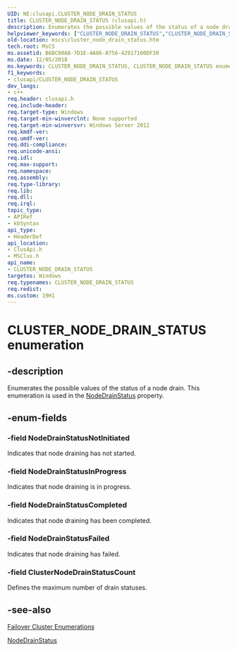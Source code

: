 ```yaml
---
UID: NE:clusapi.CLUSTER_NODE_DRAIN_STATUS
title: CLUSTER_NODE_DRAIN_STATUS (clusapi.h)
description: Enumerates the possible values of the status of a node drain.
helpviewer_keywords: ["CLUSTER_NODE_DRAIN_STATUS","CLUSTER_NODE_DRAIN_STATUS enumeration [Failover Cluster]","ClusterNodeDrainStatusCount","NodeDrainStatusCompleted","NodeDrainStatusFailed","NodeDrainStatusInProgress","NodeDrainStatusNotInitiated","clusapi/CLUSTER_NODE_DRAIN_STATUS","clusapi/ClusterNodeDrainStatusCount","clusapi/NodeDrainStatusCompleted","clusapi/NodeDrainStatusFailed","clusapi/NodeDrainStatusInProgress","clusapi/NodeDrainStatusNotInitiated","msclus/CLUSTER_NODE_DRAIN_STATUS","msclus/ClusterNodeDrainStatusCount","msclus/NodeDrainStatusCompleted","msclus/NodeDrainStatusFailed","msclus/NodeDrainStatusInProgress","msclus/NodeDrainStatusNotInitiated","mscs.cluster_node_drain_status"]
old-location: mscs\cluster_node_drain_status.htm
tech.root: MsCS
ms.assetid: B6BC00A8-7D1E-4A86-8756-42917160DF30
ms.date: 12/05/2018
ms.keywords: CLUSTER_NODE_DRAIN_STATUS, CLUSTER_NODE_DRAIN_STATUS enumeration [Failover Cluster], ClusterNodeDrainStatusCount, NodeDrainStatusCompleted, NodeDrainStatusFailed, NodeDrainStatusInProgress, NodeDrainStatusNotInitiated, clusapi/CLUSTER_NODE_DRAIN_STATUS, clusapi/ClusterNodeDrainStatusCount, clusapi/NodeDrainStatusCompleted, clusapi/NodeDrainStatusFailed, clusapi/NodeDrainStatusInProgress, clusapi/NodeDrainStatusNotInitiated, msclus/CLUSTER_NODE_DRAIN_STATUS, msclus/ClusterNodeDrainStatusCount, msclus/NodeDrainStatusCompleted, msclus/NodeDrainStatusFailed, msclus/NodeDrainStatusInProgress, msclus/NodeDrainStatusNotInitiated, mscs.cluster_node_drain_status
f1_keywords:
- clusapi/CLUSTER_NODE_DRAIN_STATUS
dev_langs:
- c++
req.header: clusapi.h
req.include-header: 
req.target-type: Windows
req.target-min-winverclnt: None supported
req.target-min-winversvr: Windows Server 2012
req.kmdf-ver: 
req.umdf-ver: 
req.ddi-compliance: 
req.unicode-ansi: 
req.idl: 
req.max-support: 
req.namespace: 
req.assembly: 
req.type-library: 
req.lib: 
req.dll: 
req.irql: 
topic_type:
- APIRef
- kbSyntax
api_type:
- HeaderDef
api_location:
- ClusApi.h
- MSClus.h
api_name:
- CLUSTER_NODE_DRAIN_STATUS
targetos: Windows
req.typenames: CLUSTER_NODE_DRAIN_STATUS
req.redist: 
ms.custom: 19H1
---
```


# CLUSTER_NODE_DRAIN_STATUS enumeration


## -description


Enumerates the possible values of the status of a node drain. This enumeration is used in the 
    <a href="https://docs.microsoft.com/previous-versions/windows/desktop/mscs/nodes-nodedrainstatus">NodeDrainStatus</a> property.


## -enum-fields




### -field NodeDrainStatusNotInitiated

Indicates that node draining has not started.


### -field NodeDrainStatusInProgress

Indicates that node draining is in progress.


### -field NodeDrainStatusCompleted

Indicates that node draining has been completed.


### -field NodeDrainStatusFailed

Indicates that node draining has failed.


### -field ClusterNodeDrainStatusCount

Defines the maximum number of drain statuses.


## -see-also




<a href="https://docs.microsoft.com/previous-versions/windows/desktop/mscs/cluster-enumerations">Failover Cluster Enumerations</a>



<a href="https://docs.microsoft.com/previous-versions/windows/desktop/mscs/nodes-nodedrainstatus">NodeDrainStatus</a>
 

 

